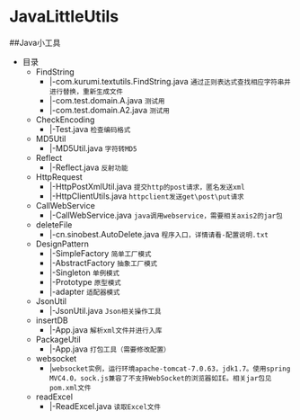 # JavaLittleUtils
##Java小工具
* 目录
    * FindString 
        * |-com.kurumi.textutils.FindString.java 	`通过正则表达式查找相应字符串并进行替换，重新生成文件`
        * |-com.test.domain.A.java 					`测试用`
        * |-com.test.domain.A2.java 				`测试用`
    * CheckEncoding
        * |-Test.java 								`检查编码格式`
	* MD5Util
		* |-MD5Util.java 							`字符转MD5`
	* Reflect
		* |-Reflect.java 							`反射功能`
	* HttpRequest
		* |-HttpPostXmlUtil.java 					`提交http的post请求，匿名发送xml`
		* |-HttpClientUtils.java					`httpclient发送get\post\put请求`
	* CallWebService
		* |-CallWebService.java 					`java调用webservice，需要相关axis2的jar包`
	* deleteFile
		* |-cn.sinobest.AutoDelete.java 			`程序入口，详情请看-配置说明.txt`	
	* DesignPattern
		* |-SimpleFactory 							`简单工厂模式`		
		* |-AbstractFactory 						`抽象工厂模式`
		* |-Singleton								`单例模式`
		* |-Prototype								`原型模式`
		* |-adapter									`适配器模式`
	* JsonUtil
		* |-JsonUtil.java 							`Json相关操作工具`
	* insertDB
		* |-App.java 								`解析xml文件并进行入库`		
	* PackageUtil
		* |-App.java 								`打包工具（需要修改配置）`		
	* websocket
		* |`websocket实例，运行环境apache-tomcat-7.0.63，jdk1.7。使用spring MVC4.0，sock.js兼容了不支持WebSocket的浏览器如IE。相关jar包见pom.xml文件`
	* readExcel
		* |-ReadExcel.java							`读取Excel文件`		
		